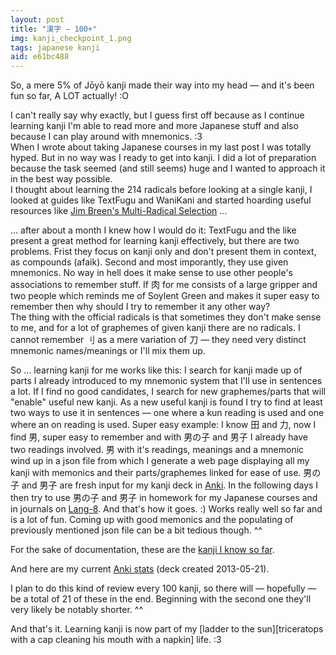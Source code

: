 ```yaml
---
layout: post
title: "漢字 — 100+"
img: kanji_checkpoint_1.png
tags: japanese kanji
aid: e61bc488
---
```


So, a mere 5% of Jōyō kanji made their way into my head — and it's been fun so far, A LOT actually! :O

I can't really say why exactly, but I guess first off because as I continue learning kanji I'm able to read more and more Japanese stuff and also because I can play around with mnemonics. :3  
When I wrote about taking Japanese courses in my last post I was totally hyped. But in no way was I ready to get into kanji. I did a lot of preparation because the task seemed (and still seems) huge and I wanted to approach it in the best way possible.  
I thought about learning the 214 radicals before looking at a single kanji, I looked at guides like TextFugu and WaniKani and started hoarding useful resources like [Jim Breen's Multi-Radical Selection](http://www.csse.monash.edu.au/~jwb/cgi-bin/wwwjdic.cgi?1R) ...

... after about a month I knew how I would do it: TextFugu and the like present a great method for learning kanji effectively, but there are two problems. Frist they focus on kanji only and don't present them in context, as compounds (afaik). Second and most imporantly, they use given mnemonics. No way in hell does it make sense to use other people's associations to remember stuff. If 肉 for me consists of a large gripper and two people which reminds me of Soylent Green and makes it super easy to remember then why should I try to remember it any other way?  
The thing with the official radicals is that sometimes they don't make sense to me, and for a lot of graphemes of given kanji there are no radicals. I cannot remember 刂 as a mere variation of <span class="mixlang"><span class="swap" swap="sword"><span class="inner">刀</span></span></span> — they need very distinct mnemonic names/meanings or I'll mix them up.

So ... learning kanji for me works like this: I search for kanji made up of parts I already introduced to my mnemonic system that I'll use in sentences a lot. If I find no good candidates, I search for new graphemes/parts that will "enable" useful new kanji. As a new useful kanji is found I try to find at least two ways to use it in sentences — one where a kun reading is used and one where an on reading is used. Super easy example: I know <span class="mixlang"><span class="swap" swap="rice field"><span class="inner">田</span></span></span> and <span class="mixlang"><span class="swap" swap="strength"><span class="inner">力</span></span></span>, now I find <span class="mixlang"><span class="swap" swap="man"><span class="inner">男</span></span></span>, super easy to remember and with <span class="mixlang"><span class="swap" swap="boy (&quot;otokonoko&quot;)"><span class="inner">男の子</span></span></span> and <span class="mixlang"><span class="swap" swap="boy (&quot;danshi&quot;)"><span class="inner">男子</span></span></span> I already have two readings involved. 男 with it's readings, meanings and a mnemonic wind up in a json file from which I generate a web page displaying all my kanji with memonics and their parts/graphemes linked for ease of use. 男の子 and 男子 are fresh input for my kanji deck in [Anki](http://ankisrs.net/). In the following days I then try to use 男の子 and 男子 in homework for my Japanese courses and in journals on [Lang-8](http://lang-8.com/). And that's how it goes. :) Works really well so far and is a lot of fun. Coming up with good memonics and the populating of previously mentioned json file can be a bit tedious though. ^^

For the sake of documentation, these are the [kanji I know so far](/assets/dl/kanji_checkpoint_1).

And here are my current [Anki stats](/assets/img/blog/anki_stats_130618.png) (deck created 2013-05-21).

I plan to do this kind of review every 100 kanji, so there will — hopefully — be a total of 21 of these in the end. Beginning with the second one they'll very likely be notably shorter. ^^

And that's it. Learning kanji is now part of my [ladder to the sun][triceratops with a cap cleaning his mouth with a napkin] life. :3
